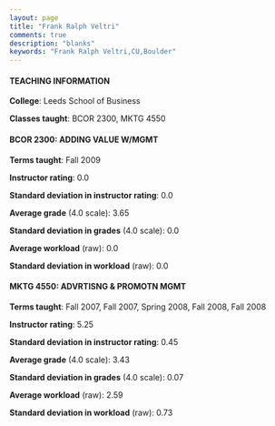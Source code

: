 ```yaml
---
layout: page
title: "Frank Ralph Veltri" 
comments: true
description: "blanks"
keywords: "Frank Ralph Veltri,CU,Boulder"
---
```

<head>
<script src="https://ajax.googleapis.com/ajax/libs/jquery/2.1.3/jquery.min.js"></script>
<script src="https://dl.dropboxusercontent.com/s/pc42nxpaw1ea4o9/highcharts.js?dl=0"></script>
<!-- <script src="../assets/js/highcharts.js"></script> -->
<style type="text/css">@font-face {
	font-family: "Bebas Neue";
	src: url(https://www.filehosting.org/file/details/544349/BebasNeue Regular.otf) format("opentype");
	}
	h1.Bebas { 
		font-family: "Bebas Neue", Verdana, Tahoma;
	}
</style>
</head>
	   
#### TEACHING INFORMATION

**College**: Leeds School of Business

**Classes taught**: BCOR 2300, MKTG 4550

#### BCOR 2300: ADDING VALUE W/MGMT

**Terms taught**: Fall 2009

**Instructor rating**: 0.0

**Standard deviation in instructor rating**: 0.0

**Average grade** (4.0 scale): 3.65

**Standard deviation in grades** (4.0 scale): 0.0

**Average workload** (raw): 0.0

**Standard deviation in workload** (raw): 0.0

#### MKTG 4550: ADVRTISNG & PROMOTN MGMT

**Terms taught**: Fall 2007, Fall 2007, Spring 2008, Fall 2008, Fall 2008

**Instructor rating**: 5.25

**Standard deviation in instructor rating**: 0.45

**Average grade** (4.0 scale): 3.43

**Standard deviation in grades** (4.0 scale): 0.07

**Average workload** (raw): 2.59

**Standard deviation in workload** (raw): 0.73

